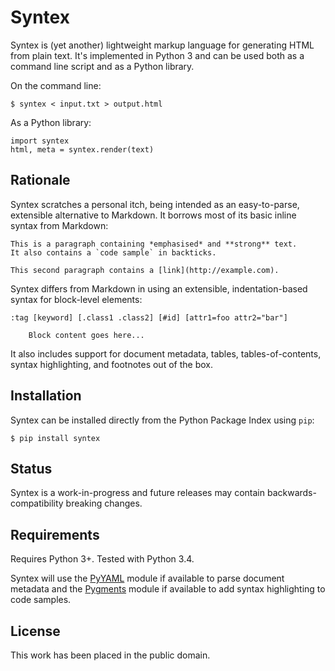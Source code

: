 
Syntex
======

Syntex is (yet another) lightweight markup language for generating HTML from plain text. It's implemented in Python 3 and can be used both as a command line script and as a Python library.

On the command line:

    $ syntex < input.txt > output.html

As a Python library:

    import syntex
    html, meta = syntex.render(text)


Rationale
---------

Syntex scratches a personal itch, being intended as an easy-to-parse, extensible alternative to Markdown. It borrows most of its basic inline syntax from Markdown:

    This is a paragraph containing *emphasised* and **strong** text. 
    It also contains a `code sample` in backticks.

    This second paragraph contains a [link](http://example.com).

Syntex differs from Markdown in using an extensible, indentation-based syntax for block-level elements:

    :tag [keyword] [.class1 .class2] [#id] [attr1=foo attr2="bar"]

        Block content goes here...

It also includes support for document metadata, tables, tables-of-contents, syntax highlighting, and footnotes out of the box.


Installation
------------

Syntex can be installed directly from the Python Package Index using `pip`:

    $ pip install syntex


Status
------

Syntex is a work-in-progress and future releases may contain backwards-compatibility breaking changes.


Requirements
------------

Requires Python 3+. Tested with Python 3.4.

Syntex will use the [PyYAML](http://pyyaml.org) module if available to parse document metadata and the [Pygments](http://pygments.org) module if available to add syntax highlighting to code samples.


License
-------

This work has been placed in the public domain.
